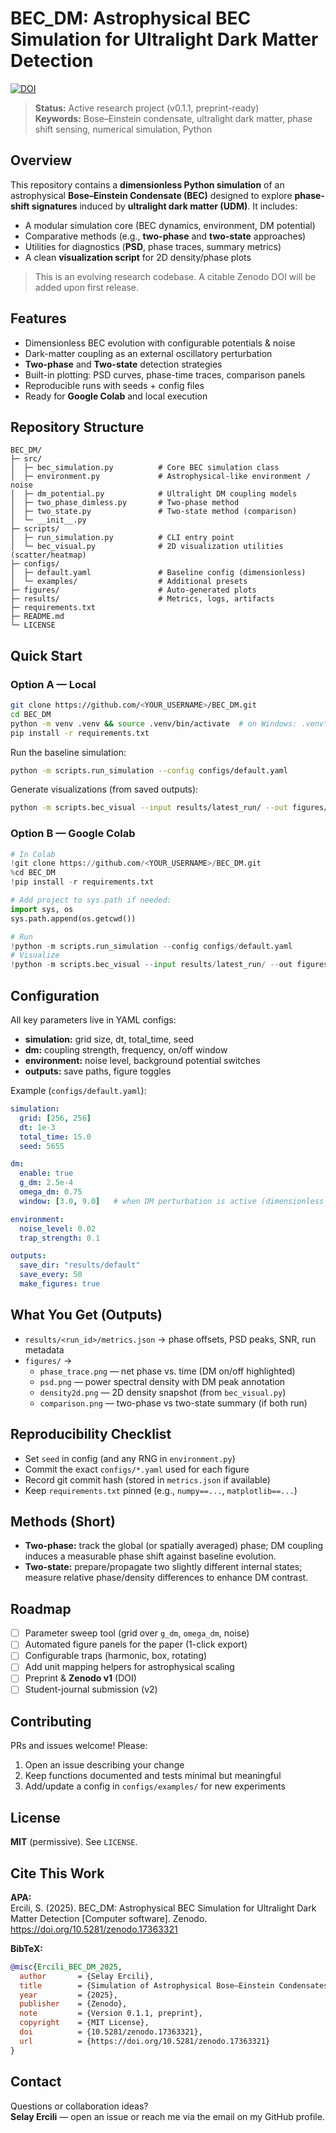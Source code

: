 # BEC_DM: Astrophysical BEC Simulation for Ultralight Dark Matter Detection
[![DOI](https://zenodo.org/badge/DOI/10.5281/zenodo.17363321.svg)](https://doi.org/10.5281/zenodo.17363321)

> **Status:** Active research project (v0.1.1, preprint-ready)  
> **Keywords:** Bose–Einstein condensate, ultralight dark matter, phase shift sensing, numerical simulation, Python

## Overview

This repository contains a **dimensionless Python simulation** of an astrophysical **Bose–Einstein Condensate (BEC)** designed to explore **phase-shift signatures** induced by **ultralight dark matter (UDM)**. It includes:
- A modular simulation core (BEC dynamics, environment, DM potential)
- Comparative methods (e.g., **two-phase** and **two-state** approaches)
- Utilities for diagnostics (**PSD**, phase traces, summary metrics)
- A clean **visualization script** for 2D density/phase plots

> This is an evolving research codebase. A citable Zenodo DOI will be added upon first release.

## Features

- Dimensionless BEC evolution with configurable potentials & noise  
- Dark-matter coupling as an external oscillatory perturbation  
- **Two-phase** and **Two-state** detection strategies  
- Built-in plotting: PSD curves, phase-time traces, comparison panels  
- Reproducible runs with seeds + config files  
- Ready for **Google Colab** and local execution

## Repository Structure

```
BEC_DM/
├─ src/
│  ├─ bec_simulation.py          # Core BEC simulation class
│  ├─ environment.py             # Astrophysical-like environment / noise
│  ├─ dm_potential.py            # Ultralight DM coupling models
│  ├─ two_phase_dimless.py       # Two-phase method
│  ├─ two_state.py               # Two-state method (comparison)
│  └─ __init__.py
├─ scripts/
│  ├─ run_simulation.py          # CLI entry point
│  └─ bec_visual.py              # 2D visualization utilities (scatter/heatmap)
├─ configs/
│  ├─ default.yaml               # Baseline config (dimensionless)
│  └─ examples/                  # Additional presets
├─ figures/                      # Auto-generated plots
├─ results/                      # Metrics, logs, artifacts
├─ requirements.txt
├─ README.md
└─ LICENSE
```

## Quick Start

### Option A — Local

```bash
git clone https://github.com/<YOUR_USERNAME>/BEC_DM.git
cd BEC_DM
python -m venv .venv && source .venv/bin/activate  # on Windows: .venv\Scripts\activate
pip install -r requirements.txt
```

Run the baseline simulation:

```bash
python -m scripts.run_simulation --config configs/default.yaml
```

Generate visualizations (from saved outputs):

```bash
python -m scripts.bec_visual --input results/latest_run/ --out figures/
```

### Option B — Google Colab

```python
# In Colab
!git clone https://github.com/<YOUR_USERNAME>/BEC_DM.git
%cd BEC_DM
!pip install -r requirements.txt

# Add project to sys.path if needed:
import sys, os
sys.path.append(os.getcwd())

# Run
!python -m scripts.run_simulation --config configs/default.yaml
# Visualize
!python -m scripts.bec_visual --input results/latest_run/ --out figures/
```

## Configuration

All key parameters live in YAML configs:
- **simulation:** grid size, dt, total_time, seed  
- **dm:** coupling strength, frequency, on/off window  
- **environment:** noise level, background potential switches  
- **outputs:** save paths, figure toggles  

Example (`configs/default.yaml`):

```yaml
simulation:
  grid: [256, 256]
  dt: 1e-3
  total_time: 15.0
  seed: 5655

dm:
  enable: true
  g_dm: 2.5e-4
  omega_dm: 0.75
  window: [3.0, 9.0]   # when DM perturbation is active (dimensionless time)

environment:
  noise_level: 0.02
  trap_strength: 0.1

outputs:
  save_dir: "results/default"
  save_every: 50
  make_figures: true
```

## What You Get (Outputs)

- `results/<run_id>/metrics.json` → phase offsets, PSD peaks, SNR, run metadata  
- `figures/` →  
  - `phase_trace.png` — net phase vs. time (DM on/off highlighted)  
  - `psd.png` — power spectral density with DM peak annotation  
  - `density2d.png` — 2D density snapshot (from `bec_visual.py`)  
  - `comparison.png` — two-phase vs two-state summary (if both run)


## Reproducibility Checklist

- Set `seed` in config (and any RNG in `environment.py`)  
- Commit the exact `configs/*.yaml` used for each figure  
- Record git commit hash (stored in `metrics.json` if available)  
- Keep `requirements.txt` pinned (e.g., `numpy==...`, `matplotlib==...`)

## Methods (Short)

- **Two-phase:** track the global (or spatially averaged) phase; DM coupling induces a measurable phase shift against baseline evolution.  
- **Two-state:** prepare/propagate two slightly different internal states; measure relative phase/density differences to enhance DM contrast.

## Roadmap

- [ ] Parameter sweep tool (grid over `g_dm`, `omega_dm`, noise)  
- [ ] Automated figure panels for the paper (1-click export)  
- [ ] Configurable traps (harmonic, box, rotating)  
- [ ] Add unit mapping helpers for astrophysical scaling  
- [ ] Preprint & **Zenodo v1** (DOI)  
- [ ] Student-journal submission (v2)

## Contributing

PRs and issues welcome! Please:
1. Open an issue describing your change  
2. Keep functions documented and tests minimal but meaningful  
3. Add/update a config in `configs/examples/` for new experiments

## License

**MIT** (permissive). See `LICENSE`.  

## Cite This Work

**APA:**  
Ercili, S. (2025). BEC_DM: Astrophysical BEC Simulation for Ultralight Dark Matter Detection [Computer software]. Zenodo. https://doi.org/10.5281/zenodo.17363321

**BibTeX:**
```bibtex
@misc{Ercili_BEC_DM_2025,
  author       = {Selay Ercili},
  title        = {Simulation of Astrophysical Bose–Einstein Condensates for Ultralight Dark Matter Detection},
  year         = {2025},
  publisher    = {Zenodo},
  note         = {Version 0.1.1, preprint},
  copyright    = {MIT License},
  doi          = {10.5281/zenodo.17363321},
  url          = {https://doi.org/10.5281/zenodo.17363321}
}
```

## Contact

Questions or collaboration ideas?  
**Selay Ercili** — open an issue or reach me via the email on my GitHub profile.
